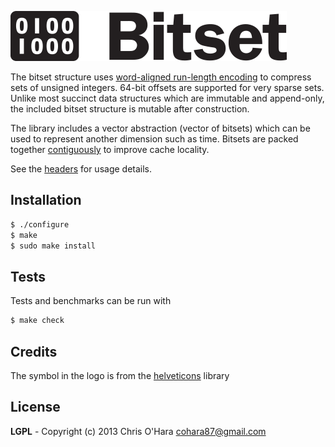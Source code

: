 ![Bitset](bitset.png)

The bitset structure uses [word-aligned run-length encoding](include/bitset/bitset.h#L17-34) to compress sets of unsigned integers. 64-bit offsets are supported for very sparse sets. Unlike most succinct data structures which are immutable and append-only, the included bitset structure is mutable after construction.

The library includes a vector abstraction (vector of bitsets) which can be used to represent another dimension
such as time. Bitsets are packed together [contiguously](include/bitset/vector.h#L8-24) to improve cache locality.

See the [headers](include/bitset) for usage details.

## Installation

```bash
$ ./configure
$ make
$ sudo make install
```

## Tests

Tests and benchmarks can be run with

```bash
$ make check
```

## Credits

The symbol in the logo is from the [helveticons](http://helveticons.ch) library

## License

**LGPL** - Copyright (c) 2013 Chris O'Hara <cohara87@gmail.com>

